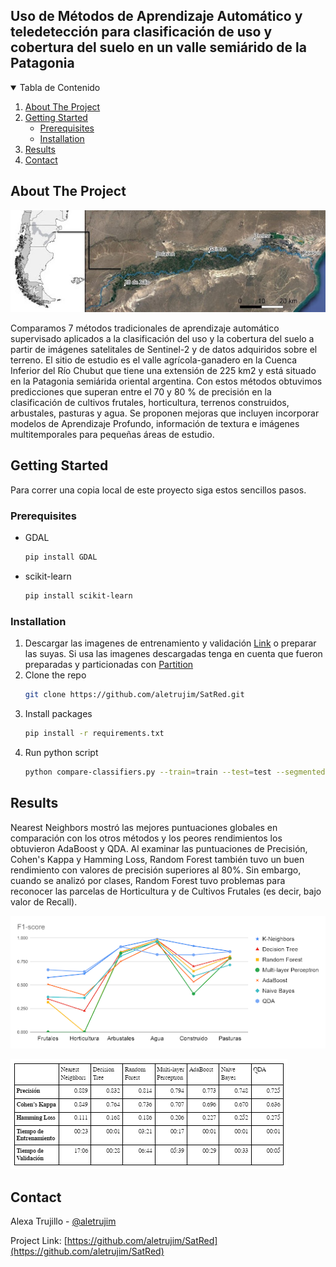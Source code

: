 ## Uso de Métodos de Aprendizaje Automático y teledetección para clasificación de uso y cobertura del suelo en un valle semiárido de la Patagonia

<!-- TABLE OF CONTENTS -->
<details open="open">
  <summary>Tabla de Contenido</summary>
  <ol>
    <li>
     <a href="#about-the-project">About The Project</a>
    </li>
    <li>
      <a href="#getting-started">Getting Started</a>
      <ul>
        <li><a href="#prerequisites">Prerequisites</a></li>
        <li><a href="#installation">Installation</a></li>
      </ul>
    </li>
    <li><a href="#results">Results</a></li>
    <li><a href="#contact">Contact</a></li>
  </ol>
</details>

<!-- ABOUT THE PROJECT -->
## About The Project

![virch](https://github.com/aletrujim/SatRed/blob/main/compare-classifiers/images/fig1.jpg)

Comparamos 7 métodos tradicionales de aprendizaje automático supervisado aplicados a la clasificación del uso y la cobertura del suelo a partir de imágenes satelitales de Sentinel-2 y de datos adquiridos sobre el terreno. El sitio de estudio es el valle agrícola-ganadero en la Cuenca  Inferior del Río Chubut que tiene una extensión de 225 km2 y está situado en la Patagonia semiárida oriental argentina. Con estos métodos obtuvimos predicciones que superan entre el 70 y 80 % de precisión en la clasificación de cultivos frutales, horticultura, terrenos construidos, arbustales, pasturas y agua. Se proponen mejoras que incluyen incorporar modelos de Aprendizaje Profundo, información de textura e imágenes multitemporales para pequeñas áreas de estudio.

<!-- GETTING STARTED -->
## Getting Started

Para correr una copia local de este proyecto siga estos sencillos pasos.

### Prerequisites

* GDAL
  ```sh
  pip install GDAL
  ```
* scikit-learn
  ```sh
  pip install scikit-learn
  ```
  
 ### Installation

1. Descargar las imagenes de entrenamiento y validación [Link](https://drive.google.com/drive/folders/1Y68DvzrQ0ahoN0zNH-h17x6bjXxJqXim?usp=sharing) o preparar las suyas. Si usa las imagenes descargadas tenga en cuenta que fueron preparadas y particionadas con [Partition](https://github.com/aletrujim/SatRed/tree/main/partition)
3. Clone the repo
   ```sh
   git clone https://github.com/aletrujim/SatRed.git
   ```
3. Install packages
   ```sh
   pip install -r requirements.txt
   ```
4. Run python script
   ```sh
   python compare-classifiers.py --train=train --test=test --segmented=result
   ```
   
<!-- RESULTS -->
## Results

Nearest Neighbors mostró las mejores puntuaciones globales en comparación con los otros métodos y los peores rendimientos los obtuvieron AdaBoost y QDA. Al examinar las puntuaciones de Precisión, Cohen's Kappa y Hamming Loss, Random Forest también tuvo un buen rendimiento con valores de precisión superiores al 80%. Sin embargo, cuando se analizó por clases, Random Forest tuvo problemas para reconocer las parcelas de Horticultura y de Cultivos Frutales (es decir, bajo valor de Recall).

![table](https://github.com/aletrujim/SatRed/blob/main/compare-classifiers/images/fig2.png)

![fscore](https://github.com/aletrujim/SatRed/blob/main/compare-classifiers/images/fig3.png)



<!-- CONTACT -->
## Contact

Alexa Trujillo - [@aletrujim](https://twitter.com/aletrujim)

Project Link: [https://github.com/aletrujim/SatRed](https://github.com/aletrujim/SatRed)
 
